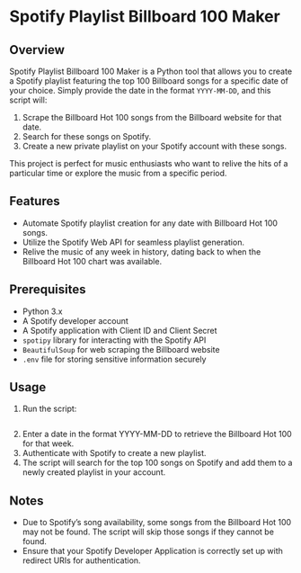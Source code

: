# Spotify Playlist Billboard 100 Maker

## Overview

Spotify Playlist Billboard 100 Maker is a Python tool that allows you to create a Spotify playlist featuring the top 100 Billboard songs for a specific date of your choice. Simply provide the date in the format `YYYY-MM-DD`, and this script will:

1. Scrape the Billboard Hot 100 songs from the Billboard website for that date.
2. Search for these songs on Spotify.
3. Create a new private playlist on your Spotify account with these songs.

This project is perfect for music enthusiasts who want to relive the hits of a particular time or explore the music from a specific period.

## Features

- Automate Spotify playlist creation for any date with Billboard Hot 100 songs.
- Utilize the Spotify Web API for seamless playlist generation.
- Relive the music of any week in history, dating back to when the Billboard Hot 100 chart was available.

## Prerequisites

- Python 3.x
- A Spotify developer account
- A Spotify application with Client ID and Client Secret
- `spotipy` library for interacting with the Spotify API
- `BeautifulSoup` for web scraping the Billboard website
- `.env` file for storing sensitive information securely


## Usage
1. Run the script:
   ```sh python main.py
3. Enter a date in the format YYYY-MM-DD to retrieve the Billboard Hot 100 for that week.
4.	Authenticate with Spotify to create a new playlist.
5.	The script will search for the top 100 songs on Spotify and add them to a newly created playlist in your account.

## Notes
- Due to Spotify’s song availability, some songs from the Billboard Hot 100 may not be found. The script will skip those songs if they cannot be found.
- 	Ensure that your Spotify Developer Application is correctly set up with redirect URIs for authentication.
